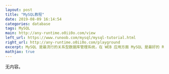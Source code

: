 ```yaml
---
layout: post
title: "MySQL教程"
date: 2019-08-09 16:14:54
categories: database
tags: MySQL
main: http://any-runtime.o0ii0o.com/view
left_url: https://www.runoob.com/mysql/mysql-tutorial.html
right_url: http://any-runtime.o0ii0o.com/playground
excerpt: MySQL 是最流行的关系型数据库管理系统，在 WEB 应用方面 MySQL 是最好的 RDBMS(Relational Database Management System：关系数据库管理系统)应用软件之一。在本教程中，会让大家快速掌握 MySQL 的基本知识，并轻松使用 MySQL 数据库。
mathjax: true
---
```


无内容。
